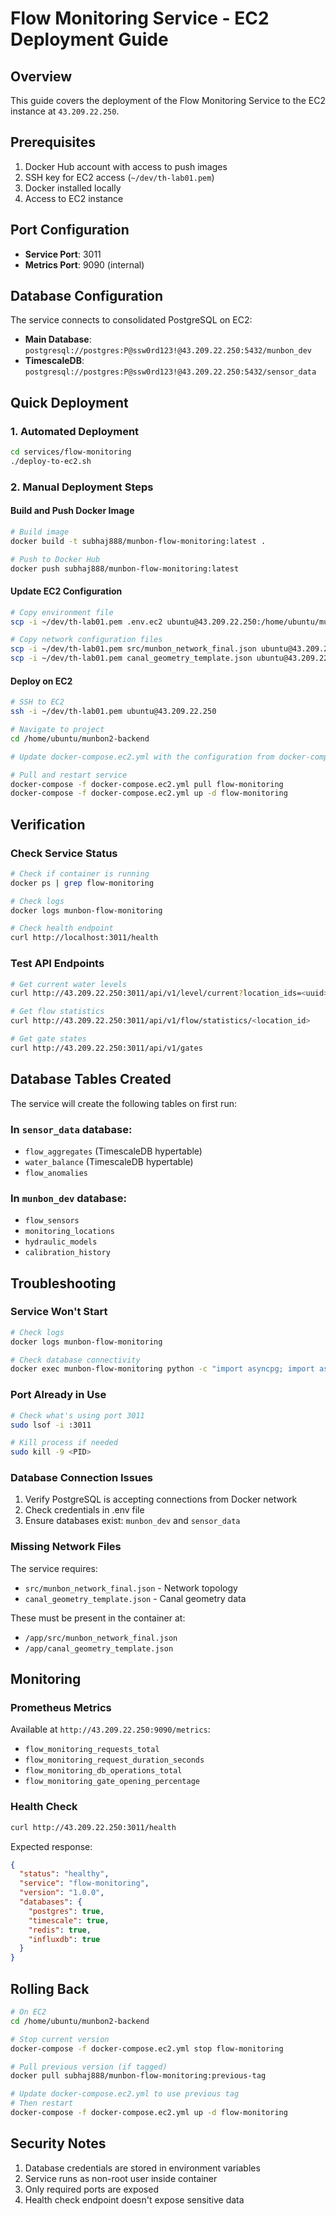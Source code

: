 # Flow Monitoring Service - EC2 Deployment Guide

## Overview
This guide covers the deployment of the Flow Monitoring Service to the EC2 instance at `43.209.22.250`.

## Prerequisites
1. Docker Hub account with access to push images
2. SSH key for EC2 access (`~/dev/th-lab01.pem`)
3. Docker installed locally
4. Access to EC2 instance

## Port Configuration
- **Service Port**: 3011
- **Metrics Port**: 9090 (internal)

## Database Configuration
The service connects to consolidated PostgreSQL on EC2:
- **Main Database**: `postgresql://postgres:P@ssw0rd123!@43.209.22.250:5432/munbon_dev`
- **TimescaleDB**: `postgresql://postgres:P@ssw0rd123!@43.209.22.250:5432/sensor_data`

## Quick Deployment

### 1. Automated Deployment
```bash
cd services/flow-monitoring
./deploy-to-ec2.sh
```

### 2. Manual Deployment Steps

#### Build and Push Docker Image
```bash
# Build image
docker build -t subhaj888/munbon-flow-monitoring:latest .

# Push to Docker Hub
docker push subhaj888/munbon-flow-monitoring:latest
```

#### Update EC2 Configuration
```bash
# Copy environment file
scp -i ~/dev/th-lab01.pem .env.ec2 ubuntu@43.209.22.250:/home/ubuntu/munbon2-backend/services/flow-monitoring/.env

# Copy network configuration files
scp -i ~/dev/th-lab01.pem src/munbon_network_final.json ubuntu@43.209.22.250:/home/ubuntu/munbon2-backend/services/flow-monitoring/src/
scp -i ~/dev/th-lab01.pem canal_geometry_template.json ubuntu@43.209.22.250:/home/ubuntu/munbon2-backend/services/flow-monitoring/
```

#### Deploy on EC2
```bash
# SSH to EC2
ssh -i ~/dev/th-lab01.pem ubuntu@43.209.22.250

# Navigate to project
cd /home/ubuntu/munbon2-backend

# Update docker-compose.ec2.yml with the configuration from docker-compose.ec2.snippet.yml

# Pull and restart service
docker-compose -f docker-compose.ec2.yml pull flow-monitoring
docker-compose -f docker-compose.ec2.yml up -d flow-monitoring
```

## Verification

### Check Service Status
```bash
# Check if container is running
docker ps | grep flow-monitoring

# Check logs
docker logs munbon-flow-monitoring

# Check health endpoint
curl http://localhost:3011/health
```

### Test API Endpoints
```bash
# Get current water levels
curl http://43.209.22.250:3011/api/v1/level/current?location_ids=<uuid>

# Get flow statistics
curl http://43.209.22.250:3011/api/v1/flow/statistics/<location_id>

# Get gate states
curl http://43.209.22.250:3011/api/v1/gates
```

## Database Tables Created
The service will create the following tables on first run:

### In `sensor_data` database:
- `flow_aggregates` (TimescaleDB hypertable)
- `water_balance` (TimescaleDB hypertable)  
- `flow_anomalies`

### In `munbon_dev` database:
- `flow_sensors`
- `monitoring_locations`
- `hydraulic_models`
- `calibration_history`

## Troubleshooting

### Service Won't Start
```bash
# Check logs
docker logs munbon-flow-monitoring

# Check database connectivity
docker exec munbon-flow-monitoring python -c "import asyncpg; import asyncio; asyncio.run(asyncpg.connect('postgresql://postgres:P@ssw0rd123!@43.209.22.250:5432/munbon_dev'))"
```

### Port Already in Use
```bash
# Check what's using port 3011
sudo lsof -i :3011

# Kill process if needed
sudo kill -9 <PID>
```

### Database Connection Issues
1. Verify PostgreSQL is accepting connections from Docker network
2. Check credentials in .env file
3. Ensure databases exist: `munbon_dev` and `sensor_data`

### Missing Network Files
The service requires:
- `src/munbon_network_final.json` - Network topology
- `canal_geometry_template.json` - Canal geometry data

These must be present in the container at:
- `/app/src/munbon_network_final.json`
- `/app/canal_geometry_template.json`

## Monitoring

### Prometheus Metrics
Available at `http://43.209.22.250:9090/metrics`:
- `flow_monitoring_requests_total`
- `flow_monitoring_request_duration_seconds`
- `flow_monitoring_db_operations_total`
- `flow_monitoring_gate_opening_percentage`

### Health Check
```bash
curl http://43.209.22.250:3011/health
```

Expected response:
```json
{
  "status": "healthy",
  "service": "flow-monitoring",
  "version": "1.0.0",
  "databases": {
    "postgres": true,
    "timescale": true,
    "redis": true,
    "influxdb": true
  }
}
```

## Rolling Back
```bash
# On EC2
cd /home/ubuntu/munbon2-backend

# Stop current version
docker-compose -f docker-compose.ec2.yml stop flow-monitoring

# Pull previous version (if tagged)
docker pull subhaj888/munbon-flow-monitoring:previous-tag

# Update docker-compose.ec2.yml to use previous tag
# Then restart
docker-compose -f docker-compose.ec2.yml up -d flow-monitoring
```

## Security Notes
1. Database credentials are stored in environment variables
2. Service runs as non-root user inside container
3. Only required ports are exposed
4. Health check endpoint doesn't expose sensitive data